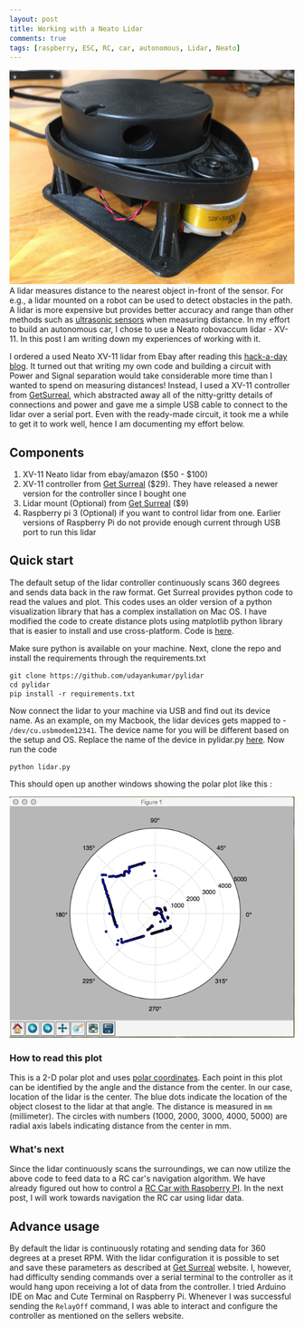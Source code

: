 ```yaml
---
layout: post
title: Working with a Neato Lidar
comments: true
tags: [raspberry, ESC, RC, car, autonomous, Lidar, Neato]
---
```


![help](/assets/images/lidar.jpg)
 A lidar measures distance to the nearest object in-front of the sensor. For e.g., a lidar mounted on a robot can be used to detect obstacles in the path. 
A lidar is more expensive but provides better accuracy and range than other methods such as 
[ultrasonic sensors](https://www.quora.com/Can-we-use-cheaper-ultrasound-technology-instead-of-LiDAR-for-driverless-cars) 
when measuring distance. In my effort to build an autonomous car, I chose to use a Neato robovaccum lidar - XV-11. 
In this post I am writing down my experiences of working with it.

I ordered a used Neato XV-11 lidar from Ebay after reading this [hack-a-day blog](https://hackaday.com/2016/01/22/how-to-use-lidar-with-the-raspberry-pi/). 
It turned out that writing my own code and building a circuit with Power and Signal separation would take considerable more time than 
I wanted to spend on measuring distances! Instead, I used a XV-11 controller from 
[GetSurreal](https://www.getsurreal.com/product/xv-lidar-controller-v1-2/), which abstracted away all of the nitty-gritty details of 
connections and power and gave me a simple USB cable to connect to the lidar over a serial port. Even with the ready-made circuit, 
it took me a while to get it to work well, hence I am documenting my effort below.

## Components

1. XV-11 Neato lidar from ebay/amazon ($50 - $100)
2. XV-11 controller from [Get Surreal](https://www.getsurreal.com/product/xv-lidar-controller-v1-2/) ($29). They have released a newer version for the controller since I bought one 
3. Lidar mount (Optional) from [Get Surreal](https://www.getsurreal.com/product/xv-lidar-mount/) ($9)
4. Raspberry pi 3 (Optional) if you want to control lidar from one. Earlier versions of 
Raspberry Pi do not provide enough current through USB port to run this lidar

## Quick start 

The default setup of the lidar controller continuously scans 360 degrees and sends data back in the raw format. Get Surreal provides 
python code to read the values and plot. This codes uses an older version of a python visualization library that has a complex installation on Mac OS. 
I have modified the code to create distance plots using matplotlib python library that is easier to install and use cross-platform. Code is [here](https://github.com/udayankumar/pylidar).  

Make sure python is available on your machine. Next, clone the repo and install the requirements through the requirements.txt

```
git clone https://github.com/udayankumar/pylidar
cd pylidar
pip install -r requirements.txt
```

Now connect the lidar to your machine via USB and find out its device name. As an example,  on my Macbook, the lidar devices gets mapped to - `/dev/cu.usbmodem12341`. The device name for you will be different based on the setup and OS. Replace the name of the device in pylidar.py [here](https://github.com/udayankumar/pylidar/blob/3de2db532e5121ebc57bd97a95982a5f901db3e4/lidar.py#L13). Now run the code 

```
python lidar.py
```

This should open up another windows showing the polar plot like this :

![help](/assets/images/sample-plot-pylidar.png)


### How to read this plot

This is a 2-D polar plot and uses [polar coordinates](https://en.wikipedia.org/wiki/Polar_coordinate_system). Each point in this plot can be identified by the angle and the distance from the center. In our case, location of the lidar is the center. The blue dots indicate the location of the object closest to the lidar at that angle. The distance is measured in `mm` (millimeter). The circles with numbers (1000, 2000, 3000, 4000, 5000) are radial axis labels indicating distance from the center in mm.

### What's next

Since the lidar continuously scans the surroundings, we can now utilize the above code to feed data to a RC car's navigation algorithm.  We have already figured out how to control a [RC Car with Raspberry PI](/2018/06/15/RC-car-raspberry/). In the next post, I will work towards navigation the RC car using lidar data. 

## Advance usage

By default the lidar is continuously rotating and sending data for 360 degrees at a preset RPM. With the lidar configuration it is possible to set and save these parameters  as described at  [Get Surreal](https://www.getsurreal.com/xv-lidar-controller-first-release/xv-lidar-controller-quick-test/) website. I, however, had difficulty sending commands over a serial terminal to the controller as it would hang upon receiving a lot of data from the controller. I tried  Arduino IDE on Mac and Cute Terminal on Raspberry Pi. Whenever I was successful sending the `RelayOff` command, I was able to interact and configure the controller as mentioned on the sellers website.  